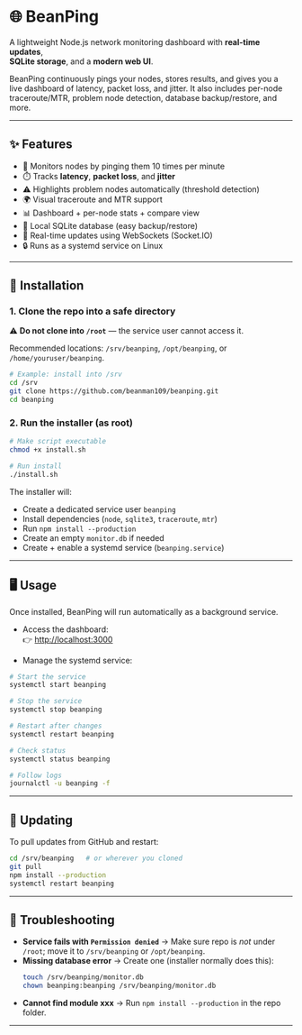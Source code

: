 # 🌐 BeanPing

A lightweight Node.js network monitoring dashboard with **real-time updates**,  
**SQLite storage**, and a **modern web UI**.

BeanPing continuously pings your nodes, stores results, and gives you a live dashboard of latency, packet loss, and jitter. It also includes per-node traceroute/MTR, problem node detection, database backup/restore, and more.

---

## ✨ Features

- 📡 Monitors nodes by pinging them 10 times per minute  
- ⏱️ Tracks **latency**, **packet loss**, and **jitter**  
- ⚠️ Highlights problem nodes automatically (threshold detection)  
- 🌍 Visual traceroute and MTR support  
- 📊 Dashboard + per-node stats + compare view  
- 💾 Local SQLite database (easy backup/restore)  
- 🔌 Real-time updates using WebSockets (Socket.IO)  
- 🔒 Runs as a systemd service on Linux  

---

## 🚀 Installation

### 1. Clone the repo into a safe directory  
⚠️ **Do not clone into `/root`** — the service user cannot access it.  

Recommended locations: `/srv/beanping`, `/opt/beanping`, or `/home/youruser/beanping`.

```bash
# Example: install into /srv
cd /srv
git clone https://github.com/beanman109/beanping.git
cd beanping
```

### 2. Run the installer (as root)

```bash
# Make script executable
chmod +x install.sh

# Run install
./install.sh
```

The installer will:  
- Create a dedicated service user `beanping`  
- Install dependencies (`node`, `sqlite3`, `traceroute`, `mtr`)  
- Run `npm install --production`  
- Create an empty `monitor.db` if needed  
- Create + enable a systemd service (`beanping.service`)  

---

## 🖥️ Usage

Once installed, BeanPing will run automatically as a background service.

- Access the dashboard:  
  👉 [http://localhost:3000](http://localhost:3000)

- Manage the systemd service:

```bash
# Start the service
systemctl start beanping

# Stop the service
systemctl stop beanping

# Restart after changes
systemctl restart beanping

# Check status
systemctl status beanping

# Follow logs
journalctl -u beanping -f
```

---

## 🔄 Updating

To pull updates from GitHub and restart:

```bash
cd /srv/beanping   # or wherever you cloned
git pull
npm install --production
systemctl restart beanping
```

---

## 🔧 Troubleshooting

- **Service fails with `Permission denied`** → Make sure repo is *not* under `/root`; move it to `/srv/beanping` or `/opt/beanping`.  
- **Missing database error** → Create one (installer normally does this):  
  ```bash
  touch /srv/beanping/monitor.db
  chown beanping:beanping /srv/beanping/monitor.db
  ```
- **Cannot find module xxx** → Run `npm install --production` in the repo folder.  

---
